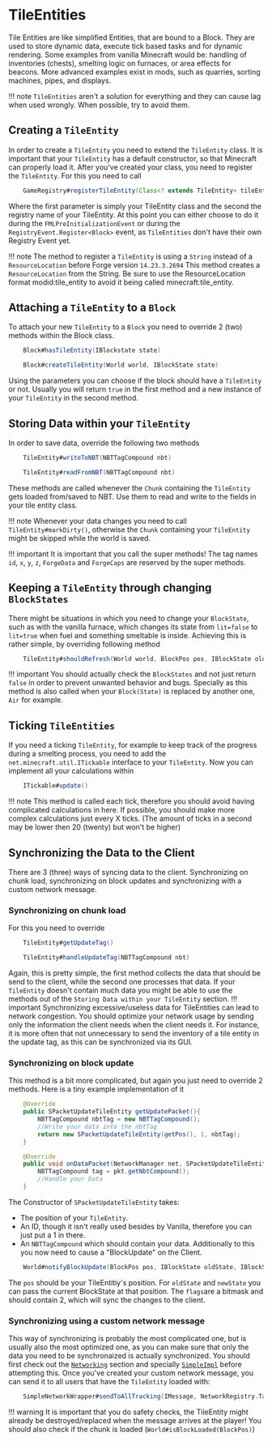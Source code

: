 # TileEntities

Tile Entities are like simplified Entities, that are bound to a Block.
They are used to store dynamic data, execute tick based tasks and for dynamic rendering.
Some examples from vanilla Minecraft would be: handling of inventories (chests), smelting logic on furnaces, or area effects for beacons.
More advanced examples exist in mods, such as quarries, sorting machines, pipes, and displays.

!!! note
    `TileEntities` aren't a solution for everything and they can cause lag when used wrongly.
    When possible, try to avoid them.

## Creating a `TileEntity`
In order to create a `TileEntity` you need to extend the `TileEntity` class.
It is important that your `TileEntity` has a default constructor, so that Minecraft can properly load it.
After you've created your class, you need to register the `TileEntity`. For this you need to call
```JAVA
    GameRegistry#registerTileEntity(Class<? extends TileEntity> tileEntityClass, ResourceLocation key)
```
Where the first parameter is simply your TileEntity class and the second the registry name of your TileEntity.
At this point you can either choose to do it during the `FMLPreInitializationEvent` or during the `RegistryEvent.Register<Block>` event,
as `TileEntities` don't have their own Registry Event yet.

!!! note
    The method to register a `TileEntity` is using a `String` instead of a `ResourceLocation` before Forge version `14.23.3.2694`
    This method creates a `ResourceLocation` from the String. Be sure to use the ResourceLocation format modid:tile_entity to avoid it being called minecraft:tile_entity.

## Attaching a `TileEntity` to a `Block`
To attach your new `TileEntity` to a `Block` you need to override 2 (two) methods within the Block class.
```JAVA
    Block#hasTileEntity(IBlockstate state)

    Block#createTileEntity(World world, IBlockState state)
```
Using the parameters you can choose if the block should have a `TileEntity` or not.
Usually you will return `true` in the first method and a new instance of your `TileEntity` in the second method.

## Storing Data within your `TileEntity`
In order to save data, override the following two methods
```JAVA
    TileEntity#writeToNBT(NBTTagCompound nbt)

    TileEntity#readFromNBT(NBTTagCompound nbt)
```
These methods are called whenever the `Chunk` containing the `TileEntity` gets loaded from/saved to NBT.
Use them to read and write to the fields in your tile entity class.

!!! note
    Whenever your data changes you need to call `TileEntity#markDirty()`, otherwise the `Chunk` containing your `TileEntity` might be skipped while the world is saved.

!!! important
    It is important that you call the super methods!
    The tag names `id`, `x`, `y`, `z`, `ForgeData` and `ForgeCaps` are reserved by the super methods.

## Keeping a `TileEntity` through changing `BlockStates`
There might be situations in which you need to change your `BlockState`, such as with the vanilla furnace,
which changes its state from `lit=false` to `lit=true` when fuel and something smeltable is inside.
Achieving this is rather simple, by overriding following method
```JAVA
    TileEntity#shouldRefresh(World world, BlockPos pos, IBlockState oldState, IBlockState newSate)
```
!!! important
    You should actually check the `BlockStates` and not just return `false` in order to prevent unwanted behavior and bugs. Specially as this method is also called when your `Block(State)` is replaced by another one, `Air` for example.

## Ticking `TileEntities`
If you need a ticking `TileEntity`, for example to keep track of the progress during a smelting process, you need to add the `net.minecraft.util.ITickable` interface to your `TileEntity`.
Now you can implement all your calculations within
```JAVA
    ITickable#update()
```
!!! note
    This method is called each tick, therefore you should avoid having complicated calculations in here.
    If possible, you should make more complex calculations just every X ticks.
    (The amount of ticks in a second may be lower then 20 (twenty) but won't be higher)

## Synchronizing the Data to the Client
There are 3 (three) ways of syncing data to the client.
Synchronizing on chunk load, synchronizing on block updates and synchronizing with a custom network message.

### Synchronizing on chunk load
For this you need to override
```JAVA
    TileEntity#getUpdateTag()

    TileEntity#handleUpdateTag(NBTTagCompound nbt)
```
Again, this is pretty simple, the first method collects the data that should be send to the client,
while the second one processes that data. If your `TileEntity` doesn't contain much data you might be able to use the methods out of the `Storing Data within your TileEntity` section.
!!! important
    Synchronizing excessive/useless data for TileEntities can lead to network congestion. You should optimize your network usage by sending only the information the client needs when the client needs it. For instance, it is more often that not unnecessary to send the inventory of a tile entity in the update tag, as this can be synchronized via its GUI.

### Synchronizing on block update
This method is a bit more complicated, but again you just need to override 2 methods.
Here is a tiny example implementation of it
```JAVA
    @Override
    public SPacketUpdateTileEntity getUpdatePacket(){
        NBTTagCompound nbtTag = new NBTTagCompound();
        //Write your data into the nbtTag
        return new SPacketUpdateTileEntity(getPos(), 1, nbtTag);
    }

    @Override
    public void onDataPacket(NetworkManager net, SPacketUpdateTileEntity pkt){
        NBTTagCompound tag = pkt.getNbtCompound();
        //Handle your Data
    }
```
The Constructor of `SPacketUpdateTileEntity` takes:
* The position of your `TileEntity`.
* An ID, though it isn't really used besides by Vanilla, therefore you can just put a 1 in there.
* An `NBTTagCompound` which should contain your data.
Additionally to this you now need to cause a "BlockUpdate" on the Client.
```JAVA
    World#notifyBlockUpdate(BlockPos pos, IBlockState oldState, IBlockState newState, int flags)
```
The `pos` should be your TileEntitiy's position. For `oldState` and `newState` you can pass the current BlockState at that position.
The `flags`are a bitmask and should contain 2, which will sync the changes to the client.

### Synchronizing using a custom network message
This way of synchronizing is probably the most complicated one, but is usually also the most optimized one,
as you can make sure that only the data you need to be synchronaized is actually synchronized.
You should first check out the [`Networking`][networking] section and specially [`SimpleImpl`][simple_impl] before attempting this.
Once you've created your custom network message, you can send it to all users that have the `TileEntity` loaded with:
```JAVA
    SimpleNetworkWrapper#sendToAllTracking(IMessage, NetworkRegistry.TargetPoint)
```
!!! warning
    It is important that you do safety checks, the TileEntity might already be destroyed/replaced when the message arrives at the player!
    You should also check if the chunk is loaded (`World#isBlockLoaded(BlockPos)`)

[networking]: ../networking/index.md
[simple_impl]: ../networking/simpleimpl.md
